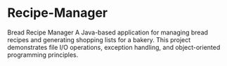 # Recipe-Manager
Bread Recipe Manager A Java-based application for managing bread recipes and generating shopping lists for a bakery. This project demonstrates file I/O operations, exception handling, and object-oriented programming principles.
